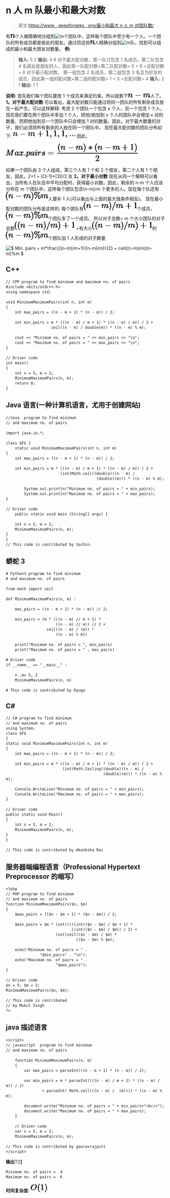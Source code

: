 # n 人 m 队最小和最大对数

> 原文:[https://www . geesforgeks . org/最小和最大 n 人 m 对团队数/](https://www.geeksforgeeks.org/minimum-and-maximum-number-of-pairs-in-m-teams-of-n-people/)

有![n   ](img/9568f18f8a74cc2f215afd053ad828dd.png "Rendered by QuickLaTeX.com")个人被精确地分组到![m   ](img/a1ca113d0848402f3780bf59b1db818c.png "Rendered by QuickLaTeX.com")个团队中，这样每个团队中至少有一个人。一个团队的所有成员都是彼此的朋友。通过将这些![n   ](img/9568f18f8a74cc2f215afd053ad828dd.png "Rendered by QuickLaTeX.com")人精确分组到![m   ](img/a1ca113d0848402f3780bf59b1db818c.png "Rendered by QuickLaTeX.com")队，找到可以组成的最小和最大朋友对数量。
**例:**

> **输入:** 5 2
> **输出:** 4 6
> 对于最大配对数，第一队只包含 1 名成员，第二队包含 4 名彼此是朋友的人，因此第一队配对数+第二队配对数= 0 + 6 =总配对数= 6
> 对于最小配对数， 第一组包含 2 名成员，第二组包含 3 名互为好友的成员，因此第一组的配对数+第二组的配对数= 1 + 3 =总配对数= 4
> **输入:** 2 1
> **输出:** 1 1

**说明:**
首先我们每个团队要放 1 个成员来满足约束。所以就剩下![n-m   ](img/220625f72a0d288ea80f82dff3801072.png "Rendered by QuickLaTeX.com")人了。
**1。对于最大配对数**
可以看出，最大配对数只能通过将同一团队的所有剩余成员放在一起产生。可以这样解释:
考虑 2 个团队一个包含 x 个人，另一个包含 1 个人，现在我们要在两个团队中多加 1 个人，把他/她加到 x 个人的团队中会增加 x 对的数量，而把他加到另一个团队中只会增加 1 对的数量。因此，对于最大数量的对子，我们必须将所有剩余的人放在同一个团队中。
现在最大配对数的团队分布如下:
![n-m+1, 1, 1, ...   ](img/4cd5e854b0d269545156b3846d52525d.png "Rendered by QuickLaTeX.com")
因此，

![$Max. pairs = \frac{(n-m)*(n-m+1)}{2} $   ](img/afb3a1efdad8b0758de593a299e299d1.png "Rendered by QuickLaTeX.com")

如果一个团队由 3 个人组成，第三个人有 1 个和 2 个朋友，第二个人有 1 个朋友。因此，2+1 = ((3-1)*(3))/2 友
**2。对于最小对数**
现在从同一个解释可以看出，当所有人在队伍中平均分配时，获得最小对数。因此，剩余的 n-m 个人应该分布在 m 个团队中，这样每个团队包含(n-m)/m 个更多的人。现在每个队还有![(n-m)\%m   ](img/d682ff29a48cdc1dec4c0981e50fa0e8.png "Rendered by QuickLaTeX.com")人要补 1 人(可以看出与上面的最大值条件相反)。
现在最小配对数的团队分布是这样的:
每个团队有![(n-m)/m + 1   ](img/2bb8ffe26ce10151ba073950a45d2882.png "Rendered by QuickLaTeX.com")个成员，![(n-m)\%m   ](img/d682ff29a48cdc1dec4c0981e50fa0e8.png "Rendered by QuickLaTeX.com")个团队多了一个成员。
所以对子总数= m 个大小团队的对子总数![((n-m)/m)+1   ](img/f4d05fce0200f643c7827c63d03055f4.png "Rendered by QuickLaTeX.com") +有大小![((n-m)/m)+1   ](img/f4d05fce0200f643c7827c63d03055f4.png "Rendered by QuickLaTeX.com")的![(n-m)\%m   ](img/d682ff29a48cdc1dec4c0981e50fa0e8.png "Rendered by QuickLaTeX.com")个团队加 1 人形成的对子数量

![$ Min. pairs = m*\frac{((n-m)/m+1)*((n-m)/m)}{2} + ceil((n-m)/m)*(n-m)\%m $   ](img/fbaf4cc84e43895b52ce440779dd5f8a.png "Rendered by QuickLaTeX.com")

## C++

```
// CPP program to find minimum and maximum no. of pairs
#include <bits/stdc++.h>
using namespace std;

void MinimumMaximumPairs(int n, int m)
{
    int max_pairs = ((n - m + 1) * (n - m)) / 2;

    int min_pairs = m * (((n - m) / m + 1) * ((n - m) / m)) / 2 +
                    ceil((n - m) / double(m)) * ((n - m) % m);

    cout << "Minimum no. of pairs = " << min_pairs << "\n";
    cout << "Maximum no. of pairs = " << max_pairs << "\n";
}

// Driver code
int main()
{
    int n = 5, m = 2;
    MinimumMaximumPairs(n, m);
    return 0;
}
```

## Java 语言(一种计算机语言，尤用于创建网站)

```
//Java  program to find minimum
// and maximum no. of pairs

import java.io.*;

class GFG {
    static void MinimumMaximumPairs(int n, int m)
{
    int max_pairs = ((n - m + 1) * (n - m)) / 2;

    int min_pairs = m * (((n - m) / m + 1) * ((n - m) / m)) / 2 +
                        (int)Math.ceil((double)((n - m) /
                                        (double)(m))) * ((n - m) % m);

        System.out.println("Minimum no. of pairs = " + min_pairs);
        System.out.println("Maximum no. of pairs = " + max_pairs);
}

// Driver code
    public static void main (String[] args) {

    int n = 5, m = 2;
    MinimumMaximumPairs(n, m);
}
}
// This code is contributed by Sachin.
```

## 蟒蛇 3

```
# Python3 program to find minimum
# and maximum no. of pairs

from math import ceil

def MinimumMaximumPairs(n, m) :

    max_pairs = ((n - m + 1) * (n - m)) // 2;

    min_pairs = (m * (((n - m) // m + 1) *
                      ((n - m) // m)) // 2 +
                  ceil((n - m) / (m)) *
                      ((n - m) % m))

    print("Minimum no. of pairs = ", min_pairs)
    print("Maximum no. of pairs = " , max_pairs)

# Driver code
if __name__ == "__main__" :

    n ,m= 5, 2
    MinimumMaximumPairs(n, m)

# This code is contributed by Ryuga
```

## C#

```
// C# program to find minimum
// and maximum no. of pairs
using System;
class GFG
{
static void MinimumMaximumPairs(int n, int m)
{
    int max_pairs = ((n - m + 1) * (n - m)) / 2;

    int min_pairs = m * (((n - m) / m + 1) * ((n - m) / m)) / 2 +
                         (int)Math.Ceiling((double)((n - m) /
                                           (double)(m))) * ((n - m) % m);

    Console.WriteLine("Minimum no. of pairs = " + min_pairs);
    Console.WriteLine("Maximum no. of pairs = " + max_pairs);
}

// Driver code
public static void Main()
{
    int n = 5, m = 2;
    MinimumMaximumPairs(n, m);
}
}

// This code is contributed by Akanksha Rai
```

## 服务器端编程语言（Professional Hypertext Preprocessor 的缩写）

```
<?php
// PHP program to find minimum
// and maximum no. of pairs
function MinimumMaximumPairs($n, $m)
{
    $max_pairs = (($n - $m + 1) * ($n - $m)) / 2;

    $min_pairs = $m * (int)((((int)($n - $m) / $m + 1) *
                             ((int)($n - $m) / $m)) / 2) +
                      (int)ceil(($n - $m) / $m) *
                               (($n - $m) % $m);

    echo("Minimum no. of pairs = " .
               "$min_pairs" . "\n");
    echo("Maximum no. of pairs = " .
                      "$max_pairs");
}

// Driver code
$n = 5; $m = 2;
MinimumMaximumPairs($n, $m);

// This code is contributed
// by Mukul Singh
?>
```

## java 描述语言

```
<script>
// javascript  program to find minimum
// and maximum no. of pairs

    function MinimumMaximumPairs(n, m)
    {
        var max_pairs = parseInt(((n - m + 1) * (n - m)) / 2);

        var min_pairs = m * parseInt((((n - m) / m + 1) * ((n - m) / m)) / 2)
                + parseInt( Math.ceil(((n - m) /  (m)))) * ((n - m) % m);

        document.write("Minimum no. of pairs = " + min_pairs+"<br/>");
        document.write("Maximum no. of pairs = " + max_pairs);
    }

    // Driver code
    var n = 5, m = 2;
    MinimumMaximumPairs(n, m);

// This code is contributed by gauravrajput1
</script>
```

**输出**T2】

```
Minimum no. of pairs =  4
Maximum no. of pairs =  6
```

**时间复杂度:** ![O(1)   ](img/1bb3477242026f06b91f6eb1261c7ee9.png "Rendered by QuickLaTeX.com")